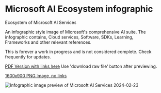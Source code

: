# Microsoft AI Ecosystem infographic
Ecosystem of Microsoft AI Services

An infographic style image of Microsoft's comprehensive AI suite.
The infographic contains, Cloud services, Software, SDKs, Learning, Frameworks and other relevant references.

This is forever a work in progress and is not considered complete. Check frequently for updates.

[PDF Version with links here](https://github.com/Pokeystuff/MSAIEcosystem/blob/main/Microsoft%20AI%20Ecosystem%201-21.pdf) Use 'download raw file' button after previewing.

[1600x900 PNG Image, no links](https://github.com/Pokeystuff/MSAIEcosystem/blob/main/Microsoft%20AI%20Ecosystem%201-21.png)

![Infographic image preview of Microsoft AI Services](https://github.com/Pokeystuff/MSAIEcosystem/blob/main/Microsoft%20AI%20Ecosystem%201-21%20preview.jpg)
2024-02-23
